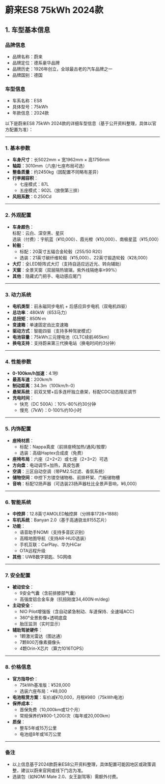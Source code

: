 
# 蔚来ES8 75kWh 2024款
## 1. 车型基本信息
### 品牌信息
- 品牌名称：蔚来
- 品牌定位：德系豪华品牌
- 品牌历史：1926年创立，全球最古老的汽车品牌之一
- 品牌国别：德国

### 车型信息
- 车系名称：ES8
- 具体型号：75kWh
- 年款信息：2024款

以下是蔚来ES8 75kWh 2024款的详细车型信息（基于公开资料整理，具体以官方配置为准）：

---

### **1. 基本参数**
- **车身尺寸**：长5022mm × 宽1962mm × 高1756mm  
- **轴距**：3010mm（六座/七座布局可选）  
- **整备质量**：约2450kg（因配置不同略有差异）  
- **行李厢容积**：  
  - 七座模式：87L  
  - 五座模式：902L（放倒第三排）  
- **风阻系数**：0.250Cd  

---

### **2. 外观配置**
- **车身颜色**：  
  标配：云白、深空黑、星灰  
  选装（付费）：宇航蓝（¥10,000）、霞光橙（¥10,000）、南极星蓝（¥15,000）  
- **轮毂**：  
  - 标配：20英寸五辐合金轮毂（255/50 R20）  
  - 选装：21英寸碳纤维轮毂（¥15,000）、22英寸锻造轮毂（¥28,000）  
- **大灯**：全LED矩阵式大灯（支持自适应远近光、转向辅助）  
- **天窗**：全景天窗（双层隔热玻璃，紫外线隔绝率≥99%）  
- **其他**：隐藏式门把手、电动感应尾门  

---

### **3. 动力系统**
- **电机类型**：前永磁同步电机 + 后感应异步电机（双电机四驱）  
- **总功率**：480kW（653马力）  
- **总扭矩**：850N·m  
- **变速箱**：单速固定齿比变速箱  
- **驱动方式**：智能四驱（支持多种驾驶模式）  
- **电池容量**：75kWh三元锂电池（CLTC续航465km）  
- **换电支持**：支持蔚来第三代换电站（换电时间约3分钟）  

---

### **4. 性能参数**
- **0-100km/h加速**：4.1秒  
- **最高车速**：200km/h  
- **制动距离**：34.3m（100km/h-0）  
- **悬架系统**：前双叉臂+后多连杆独立悬架，标配CDC动态阻尼调节  
- **充电时间**：  
  - 快充（DC 500A）：10%-80%约30分钟  
  - 慢充（7kW）：0-100%约10小时  

---

### **5. 内饰配置**
- **座椅材质**：  
  - 标配：Nappa真皮（前排座椅加热/通风/按摩）  
  - 选装：高级Haptex合成皮（免费）  
- **座椅布局**：六座（2+2+2）或七座（2+3+2）可选  
- **方向盘**：电动调节+加热，真皮包裹  
- **空调**：三区自动空调（带PM2.5过滤、香氛系统）  
- **储物空间**：中控下方镂空储物格、前排杯架、门板储物槽  
- **音响**：标配12扬声器（可选装23扬声器杜比全景声音响，¥6,000）  

---

### **6. 智能系统**
- **中控屏**：12.8英寸AMOLED触控屏（分辨率1728×1888）  
- **车机系统**：Banyan 2.0（基于高通骁龙8155芯片）  
- **功能**：  
  - 语音助手NOMI（支持多音区识别）  
  - 高精地图导航（支持AR-HUD选装）  
  - 手机互联：CarPlay、华为HiCar  
  - OTA远程升级  
- **其他**：UWB数字钥匙、5G网络  

---

### **7. 安全配置**
- **被动安全**：  
  - 9安全气囊（含前排膝部气囊）  
  - 高强度铝合金车身（抗扭刚度34,400N·m/deg）  
- **主动安全**：  
  - NIO Pilot增强版（含自动紧急制动、车道保持、全速域ACC）  
  - 360°全景影像+透明底盘  
  - 胎压监测（实时显示）  
- **辅助驾驶硬件**：  
  - 1颗激光雷达（图达通）  
  - 7颗800万像素摄像头  
  - 4颗Orin-X芯片（算力1016TOPS）  

---

### **8. 价格信息**
- **官方指导价**：  
  - 75kWh基准版：¥528,000  
  - 选装六座布局：+¥8,000  
- **电池租赁方案**：车价减¥70,000，月租¥980（75kWh电池）  
- **保养成本**：  
  - 首保免费（10,000km或12个月）  
  - 常规保养约¥800-1,200/次（每年或20,000km）  
- **质保**：  
  - 整车5年或15万公里  
  - 电池组8年或16万公里  

---

### **备注**  
- 以上信息基于2024款蔚来ES8公开资料整理，具体配置可能因地区或政策调整，建议以蔚来官网或线下门店为准。  
- 选装包（如NOMI Mate 2.0、女王副驾等）需额外付费。
